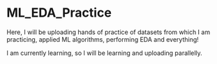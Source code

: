 # ML_EDA_Practice

Here, I will be uploading hands of practice of datasets from which I am practicing, applied ML algorithms, performing EDA and everything! 

I am currently learning, so I will be learning and uploading parallelly.
